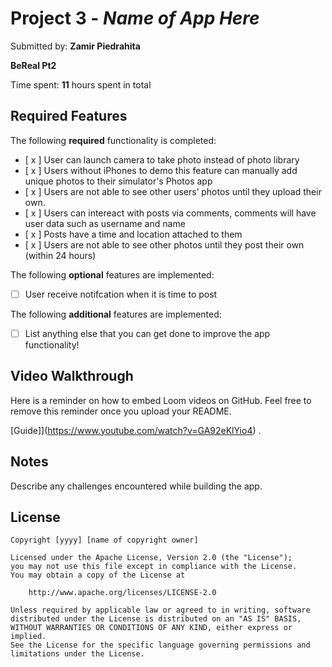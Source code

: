 # Project 3 - *Name of App Here*

Submitted by: **Zamir Piedrahita**

**BeReal Pt2** 

Time spent: **11** hours spent in total

## Required Features

The following **required** functionality is completed:

- [ x ] User can launch camera to take photo instead of photo library
- [ x ] Users without iPhones to demo this feature can manually add unique photos to their simulator's Photos app
- [ x ] Users are not able to see other users’ photos until they upload their own.
- [ x ] Users can intereact with posts via comments, comments will have user data such as username and name
- [ x ] Posts have a time and location attached to them
- [ x ] Users are not able to see other photos until they post their own (within 24 hours)	
 
The following **optional** features are implemented:

- [ ] User receive notifcation when it is time to post

The following **additional** features are implemented:

- [ ] List anything else that you can get done to improve the app functionality!

## Video Walkthrough

Here is a reminder on how to embed Loom videos on GitHub. Feel free to remove this reminder once you upload your README. 

[Guide]](https://www.youtube.com/watch?v=GA92eKlYio4) .

## Notes

Describe any challenges encountered while building the app.

## License

    Copyright [yyyy] [name of copyright owner]

    Licensed under the Apache License, Version 2.0 (the "License");
    you may not use this file except in compliance with the License.
    You may obtain a copy of the License at

        http://www.apache.org/licenses/LICENSE-2.0

    Unless required by applicable law or agreed to in writing, software
    distributed under the License is distributed on an "AS IS" BASIS,
    WITHOUT WARRANTIES OR CONDITIONS OF ANY KIND, either express or implied.
    See the License for the specific language governing permissions and
    limitations under the License.
